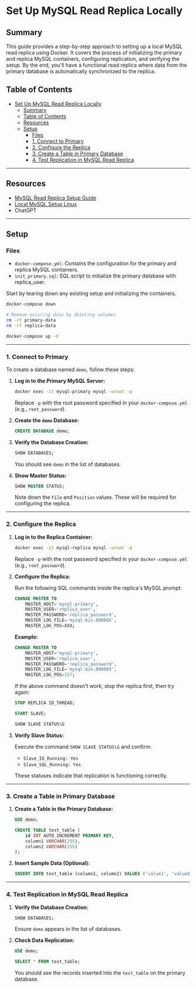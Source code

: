 # Set Up MySQL Read Replica Locally

## Summary

This guide provides a step-by-step approach to setting up a local MySQL read replica using Docker. It covers the process of initializing the primary and replica MySQL containers, configuring replication, and verifying the setup. By the end, you'll have a functional read replica where data from the primary database is automatically synchronized to the replica.

## Table of Contents

- [Set Up MySQL Read Replica Locally](#set-up-mysql-read-replica-locally)
  - [Summary](#summary)
  - [Table of Contents](#table-of-contents)
  - [Resources](#resources)
  - [Setup](#setup)
    - [Files](#files)
    - [1. Connect to Primary](#1-connect-to-primary)
    - [2. Configure the Replica](#2-configure-the-replica)
    - [3. Create a Table in Primary Database](#3-create-a-table-in-primary-database)
    - [4. Test Replication in MySQL Read Replica](#4-test-replication-in-mysql-read-replica)

---

## Resources
- [MySQL Read Replica Setup Guide](https://channaly.medium.com/setting-up-mysql5-7-read-replica-on-macos-61db2cf600cd)
- [Local MySQL Setup Linux](https://medium.com/@neluwah/setting-up-mysql-replication-for-high-availability-a-step-by-step-guide-fa15e8e5b177)
- ChatGPT

---

## Setup

### Files
- `docker-compose.yml`: Contains the configuration for the primary and replica MySQL containers.
- `init_primary.sql`: SQL script to initialize the primary database with replica_user.

Start by tearing down any existing setup and initializing the containers.



```bash
docker-compose down

# Remove existing data by deleting volumes
rm -rf primary-data
rm -rf replica-data

docker-compose up -d
```

---

### 1. Connect to Primary

To create a database named `demo`, follow these steps:

1. **Log in to the Primary MySQL Server:**

   ```bash
   docker exec -it mysql-primary mysql -uroot -p
   ```

   Replace `-p` with the root password specified in your `docker-compose.yml` (e.g., `root_password`).

2. **Create the `demo` Database:**

   ```sql
   CREATE DATABASE demo;
   ```

3. **Verify the Database Creation:**

   ```sql
   SHOW DATABASES;
   ```

   You should see `demo` in the list of databases.

4. **Show Master Status:**

   ```sql
   SHOW MASTER STATUS;
   ```

   Note down the `File` and `Position` values. These will be required for configuring the replica.

---

### 2. Configure the Replica

1. **Log in to the Replica Container:**

   ```bash
   docker exec -it mysql-replica mysql -uroot -p
   ```

   Replace `-p` with the root password specified in your `docker-compose.yml` (e.g., `root_password`).

2. **Configure the Replica:**

   Run the following SQL commands inside the replica's MySQL prompt:

   ```sql
   CHANGE MASTER TO
       MASTER_HOST='mysql-primary',
       MASTER_USER='replica_user',
       MASTER_PASSWORD='replica_password',
       MASTER_LOG_FILE='mysql-bin.00000X',
       MASTER_LOG_POS=XXX;
   ```

   **Example:**
   ```sql
   CHANGE MASTER TO
       MASTER_HOST='mysql-primary',
       MASTER_USER='replica_user',
       MASTER_PASSWORD='replica_password',
       MASTER_LOG_FILE='mysql-bin.000003',
       MASTER_LOG_POS=157;
   ```

   If the above command doesn't work, stop the replica first, then try again:

   ```sql
   STOP REPLICA IO_THREAD;

   START SLAVE;

   SHOW SLAVE STATUS\G
   ```

3. **Verify Slave Status:**

   Execute the command `SHOW SLAVE STATUS\G` and confirm:

   - `Slave_IO_Running: Yes`
   - `Slave_SQL_Running: Yes`

   These statuses indicate that replication is functioning correctly.

---

### 3. Create a Table in Primary Database

1. **Create a Table in the Primary Database:**

   ```sql
   USE demo;

   CREATE TABLE test_table (
       id INT AUTO_INCREMENT PRIMARY KEY,
       column1 VARCHAR(255),
       column2 VARCHAR(255)
   );
   ```

2. **Insert Sample Data (Optional):**

   ```sql
   INSERT INTO test_table (column1, column2) VALUES ('value1', 'value2');
   ```

---

### 4. Test Replication in MySQL Read Replica

1. **Verify the Database Creation:**

   ```sql
   SHOW DATABASES;
   ```

   Ensure `demo` appears in the list of databases.

2. **Check Data Replication:**

   ```sql
   USE demo;

   SELECT * FROM test_table;
   ```

   You should see the records inserted into the `test_table` on the primary database.

